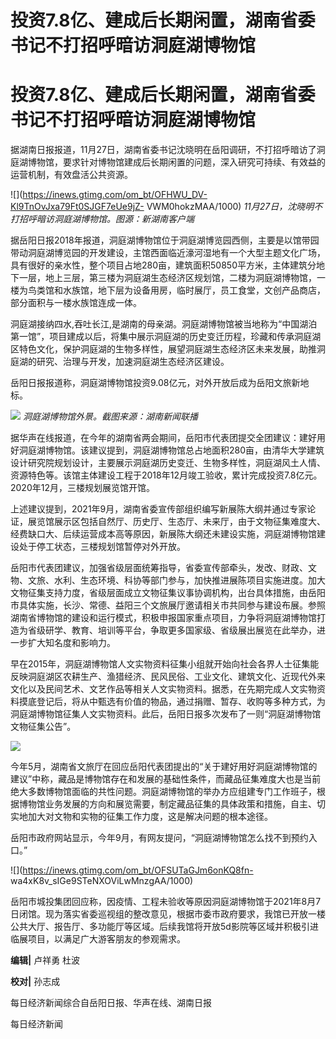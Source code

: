 # 投资7.8亿、建成后长期闲置，湖南省委书记不打招呼暗访洞庭湖博物馆

# 投资7.8亿、建成后长期闲置，湖南省委书记不打招呼暗访洞庭湖博物馆

据湖南日报报道，11月27日，湖南省委书记沈晓明在岳阳调研，不打招呼暗访了洞庭湖博物馆，要求针对博物馆建成后长期闲置的问题，深入研究可持续、有效益的运营机制，有效盘活公共资源。

![](https://inews.gtimg.com/om_bt/OFHWU_DV-Kl9TnOvJxa79Ft0SJGF7eUe9jZ-
VWM0hokzMAA/1000) _11月27日，沈晓明不打招呼暗访洞庭湖博物馆。图源：新湖南客户端_

据岳阳日报2018年报道，洞庭湖博物馆位于洞庭湖博览园西侧，主要是以馆带园带动洞庭湖博览园的开发建设，主馆西面临近濠河湿地有一个大型主题文化广场，具有很好的亲水性，整个项目占地280亩，建筑面积50850平方米，主体建筑分地下一层，地上三层，第三楼为洞庭湖生态经济区规划馆，二楼为洞庭湖博物馆，一楼为鸟类馆和水族馆，地下层为设备用房，临时展厅，员工食堂，文创产品商店，部分面积与一楼水族馆连成一体。

洞庭湖接纳四水,吞吐长江,是湖南的母亲湖。洞庭湖博物馆被当地称为“中国湖泊第一馆”，项目建成以后，将集中展示洞庭湖的历史变迁历程，珍藏和传承洞庭湖区特色文化，保护洞庭湖的生物多样性，展望洞庭湖生态经济区未来发展，助推洞庭湖的研究、治理与开发，加速洞庭湖生态经济区建设。

岳阳日报报道称，洞庭湖博物馆投资9.08亿元，对外开放后成为岳阳文旅新地标。

![](https://inews.gtimg.com/om_bt/ONCM4qWM_7ys9joiD2OBj0rTS8AjpWRxr8yq3s9uF39_QAA/1000)
_洞庭湖博物馆外景。截图来源：湖南新闻联播_

据华声在线报道，在今年的湖南省两会期间，岳阳市代表团提交全团建议：建好用好洞庭湖博物馆。该建议提到，洞庭湖博物馆总占地面积280亩，由清华大学建筑设计研究院规划设计，主要展示洞庭湖历史变迁、生物多样性，洞庭湖风土人情、资源特色等。该馆主体建设工程于2018年12月竣工验收，累计完成投资7.8亿元。2020年12月，三楼规划展览馆开馆。

上述建议提到，2021年9月，湖南省委宣传部组织编写新展陈大纲并通过专家论证，展览馆展示区包括自然厅、历史厅、生态厅、未来厅，由于文物征集难度大、经费缺口大、后续运营成本高等原因，新展陈大纲还未建设实施，洞庭湖博物馆建设处于停工状态，三楼规划馆暂停对外开放。

岳阳市代表团建议，加强省级层面统筹指导，省委宣传部牵头，发改、财政、文物、文旅、水利、生态环境、科协等部门参与，加快推进展陈项目实施进度。加大文物征集支持力度，省级层面成立文物征集议事协调机构，出台具体措施，由岳阳市具体实施，长沙、常德、益阳三个文旅展厅邀请相关市共同参与建设布展。参照湖南省博物馆的建设和运行模式，积极申报国家重点项目，力争将洞庭湖博物馆打造为省级研学、教育、培训等平台，争取更多国家级、省级展出展览在此举办，进一步扩大知名度和影响力。

早在2015年，洞庭湖博物馆人文实物资料征集小组就开始向社会各界人士征集能反映洞庭湖区农耕生产、渔猎经济、民风民俗、工业文化、建筑文化、近现代外来文化以及民间艺术、文艺作品等相关人文实物资料。据悉，在先期完成人文实物资料摸底登记后，将从中甄选有价值的物品，通过捐赠、暂存、收购等多种方式，为洞庭湖博物馆征集人文实物资料。此后，岳阳日报多次发布了一则“洞庭湖博物馆文物征集公告”。

![](https://inews.gtimg.com/om_bt/OFqPTf07T_G00WuPwBAigTM6t_bchAsZJ_qf5IkJkUdQUAA/1000)

今年5月，湖南省文旅厅在回应岳阳代表团提出的“关于建好用好洞庭湖博物馆的建议”中称，藏品是博物馆存在和发展的基础性条件，而藏品征集难度大也是当前绝大多数博物馆面临的共性问题。洞庭湖博物馆的举办方应组建专门工作班子，根据博物馆业务发展的方向和展览需要，制定藏品征集的具体政策和措施，自主、切实地加大对文物和实物的征集工作力度，这是解决问题的根本途径。

岳阳市政府网站显示，今年9月，有网友提问，“洞庭湖博物馆怎么找不到预约入口。”

![](https://inews.gtimg.com/om_bt/OFSUTaGJm6onKQ8fn-
wa4xK8v_sIGe9STeNXOViLwMnzgAA/1000)

岳阳市城投集团回应称，因疫情、工程未验收等原因洞庭湖博物馆于2021年8月7日闭馆。现为落实省委巡视组的整改意见，根据市委市政府要求，我馆已开放一楼公共大厅、报告厅、多功能厅等区域。后续我馆将开放5d影院等区域并积极引进临展项目，以满足广大游客朋友的参观需求。

**编辑|** 卢祥勇 杜波

**校对|** 孙志成

每日经济新闻综合自岳阳日报、华声在线、湖南日报

每日经济新闻

